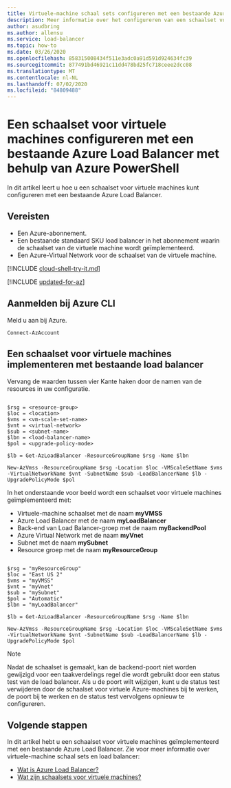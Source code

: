 ```yaml
---
title: Virtuele-machine schaal sets configureren met een bestaande Azure Load Balancer-Azure PowerShell
description: Meer informatie over het configureren van een schaalset voor virtuele machines met een bestaande Azure Load Balancer.
author: asudbring
ms.author: allensu
ms.service: load-balancer
ms.topic: how-to
ms.date: 03/26/2020
ms.openlocfilehash: 858315008434f511e3adc0a91d591d924634fc39
ms.sourcegitcommit: 877491bd46921c11dd478bd25fc718ceee2dcc08
ms.translationtype: MT
ms.contentlocale: nl-NL
ms.lasthandoff: 07/02/2020
ms.locfileid: "84809488"
---
```

# <a name="configure-a-virtual-machine-scale-set-with-an-existing-azure-load-balancer-using-azure-powershell"></a>Een schaalset voor virtuele machines configureren met een bestaande Azure Load Balancer met behulp van Azure PowerShell

In dit artikel leert u hoe u een schaalset voor virtuele machines kunt configureren met een bestaande Azure Load Balancer. 

## <a name="prerequisites"></a>Vereisten

- Een Azure-abonnement.
- Een bestaande standaard SKU load balancer in het abonnement waarin de schaalset van de virtuele machine wordt geïmplementeerd.
- Een Azure-Virtual Network voor de schaalset van de virtuele machine.

[!INCLUDE [cloud-shell-try-it.md](../../includes/cloud-shell-try-it.md)] 

[!INCLUDE [updated-for-az](../../includes/updated-for-az.md)]

## <a name="sign-in-to-azure-cli"></a>Aanmelden bij Azure CLI

Meld u aan bij Azure.

```azurepowershell-interactive
Connect-AzAccount
```

## <a name="deploy-a-virtual-machine-scale-set-with-existing-load-balancer"></a>Een schaalset voor virtuele machines implementeren met bestaande load balancer

Vervang de waarden tussen vier Kante haken door de namen van de resources in uw configuratie.

```azurepowershell-interactive

$rsg = <resource-group>
$loc = <location>
$vms = <vm-scale-set-name>
$vnt = <virtual-network>
$sub = <subnet-name>
$lbn = <load-balancer-name>
$pol = <upgrade-policy-mode>

$lb = Get-AzLoadBalancer -ResourceGroupName $rsg -Name $lbn

New-AzVmss -ResourceGroupName $rsg -Location $loc -VMScaleSetName $vms -VirtualNetworkName $vnt -SubnetName $sub -LoadBalancerName $lb -UpgradePolicyMode $pol

```

In het onderstaande voor beeld wordt een schaalset voor virtuele machines geïmplementeerd met:

- Virtuele-machine schaalset met de naam **myVMSS**
- Azure Load Balancer met de naam **myLoadBalancer**
- Back-end van Load Balancer-groep met de naam **myBackendPool**
- Azure Virtual Network met de naam **myVnet**
- Subnet met de naam **mySubnet**
- Resource groep met de naam **myResourceGroup**

```azureppowershell-interactive

$rsg = "myResourceGroup"
$loc = "East US 2"
$vms = "myVMSS"
$vnt = "myVnet"
$sub = "mySubnet"
$pol = "Automatic"
$lbn = "myLoadBalancer"

$lb = Get-AzLoadBalancer -ResourceGroupName $rsg -Name $lbn

New-AzVmss -ResourceGroupName $rsg -Location $loc -VMScaleSetName $vms -VirtualNetworkName $vnt -SubnetName $sub -LoadBalancerName $lb -UpgradePolicyMode $pol
```
> [!NOTE]
> Nadat de schaalset is gemaakt, kan de backend-poort niet worden gewijzigd voor een taakverdelings regel die wordt gebruikt door een status test van de load balancer. Als u de poort wilt wijzigen, kunt u de status test verwijderen door de schaalset voor virtuele Azure-machines bij te werken, de poort bij te werken en de status test vervolgens opnieuw te configureren.

## <a name="next-steps"></a>Volgende stappen

In dit artikel hebt u een schaalset voor virtuele machines geïmplementeerd met een bestaande Azure Load Balancer.  Zie voor meer informatie over virtuele-machine schaal sets en load balancer:

- [Wat is Azure Load Balancer?](load-balancer-overview.md)
- [Wat zijn schaalsets voor virtuele machines?](../virtual-machine-scale-sets/overview.md)
                                